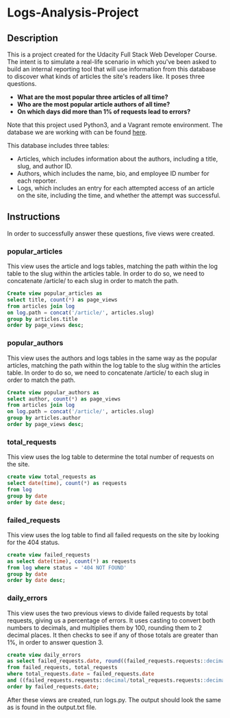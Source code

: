 # Logs-Analysis-Project

## Description
This is a project created for the Udacity Full Stack Web Developer Course. The intent is to simulate a real-life scenario in which you've been asked to build an internal reporting tool that will use information from this database to discover what kinds of articles the site's readers like. It poses three questions.

* <strong>What are the most popular three articles of all time?</strong>
* <strong>Who are the most popular article authors of all time?</strong>
* <strong>On which days did more than 1% of requests lead to errors?</strong>

Note that this project used Python3, and a Vagrant remote environment. The database we are working with can be found <a href="https://d17h27t6h515a5.cloudfront.net/topher/2016/August/57b5f748_newsdata/newsdata.zip">here</a>.

This database includes three tables:
* Articles, which includes information about the authors, including a title, slug, and author ID.
* Authors, which includes the name, bio, and employee ID number for each reporter.
* Logs, which includes an entry for each attempted access of an article on the site, including the time, and whether the attempt was successful.

## Instructions

In order to successfully answer these questions, five views were created.

### popular_articles
This view uses the article and logs tables, matching the path within the log table to the slug within the articles table. In order to do so, we need to concatenate /article/ to each slug in order to match the path.
```sql
Create view popular_articles as
select title, count(*) as page_views
from articles join log
on log.path = concat('/article/', articles.slug)
group by articles.title
order by page_views desc;
```

### popular_authors
This view uses the authors and logs tables in the same way as the popular articles, matching the path within the log table to the slug within the articles table. In order to do so, we need to concatenate /article/ to each slug in order to match the path.
```sql
Create view popular_authors as
select author, count(*) as page_views
from articles join log
on log.path = concat('/article/', articles.slug)
group by articles.author
order by page_views desc;
```

### total_requests
This view uses the log table to determine the total number of requests on the site.
```sql
create view total_requests as
select date(time), count(*) as requests
from log
group by date
order by date desc;
```

### failed_requests
This view uses the log table to find all failed requests on the site by looking for the 404 status.
```sql
create view failed_requests
as select date(time), count(*) as requests
from log where status = '404 NOT FOUND'
group by date
order by date desc;
```

### daily_errors
This view uses the two previous views to divide failed requests by total requests, giving us a percentage of errors. It uses casting to convert both numbers to decimals, and multiplies them by 100, rounding them to 2 decimal places. It then checks to see if any of those totals are greater than 1%, in order to answer question 3.
```sql
create view daily_errors
as select failed_requests.date, round((failed_requests.requests::decimal/total_requests.requests::decimal * 100), 2) as error_percentage
from failed_requests, total_requests
where total_requests.date = failed_requests.date
and ((failed_requests.requests::decimal/total_requests.requests::decimal * 100) > 1.0)
order by failed_requests.date;
```

After these views are created, run logs.py. The output should look the same as is found in the output.txt file.
